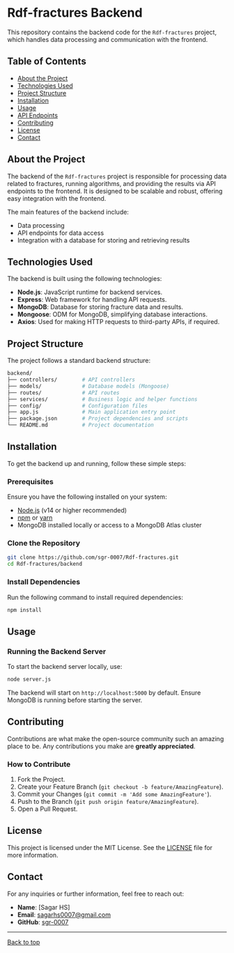 
# Rdf-fractures Backend

This repository contains the backend code for the `Rdf-fractures` project, which handles data processing and communication with the frontend.

## Table of Contents

- [About the Project](#about-the-project)
- [Technologies Used](#technologies-used)
- [Project Structure](#project-structure)
- [Installation](#installation)
- [Usage](#usage)
- [API Endpoints](#api-endpoints)
- [Contributing](#contributing)
- [License](#license)
- [Contact](#contact)

## About the Project

The backend of the `Rdf-fractures` project is responsible for processing data related to fractures, running algorithms, and providing the results via API endpoints to the frontend. It is designed to be scalable and robust, offering easy integration with the frontend.

The main features of the backend include:
- Data processing
- API endpoints for data access
- Integration with a database for storing and retrieving results

## Technologies Used

The backend is built using the following technologies:

- **Node.js**: JavaScript runtime for backend services.
- **Express**: Web framework for handling API requests.
- **MongoDB**: Database for storing fracture data and results.
- **Mongoose**: ODM for MongoDB, simplifying database interactions.
- **Axios**: Used for making HTTP requests to third-party APIs, if required.

## Project Structure

The project follows a standard backend structure:

```bash
backend/
├── controllers/        # API controllers
├── models/             # Database models (Mongoose)
├── routes/             # API routes
├── services/           # Business logic and helper functions
├── config/             # Configuration files
├── app.js              # Main application entry point
├── package.json        # Project dependencies and scripts
└── README.md           # Project documentation
```

## Installation

To get the backend up and running, follow these simple steps:

### Prerequisites

Ensure you have the following installed on your system:

- [Node.js](https://nodejs.org/en/download/) (v14 or higher recommended)
- [npm](https://www.npmjs.com/) or [yarn](https://yarnpkg.com/)
- MongoDB installed locally or access to a MongoDB Atlas cluster

### Clone the Repository

```bash
git clone https://github.com/sgr-0007/Rdf-fractures.git
cd Rdf-fractures/backend
```

### Install Dependencies

Run the following command to install required dependencies:

```bash
npm install
```
## Usage

### Running the Backend Server

To start the backend server locally, use:

```bash
node server.js
```

The backend will start on `http://localhost:5000` by default. Ensure MongoDB is running before starting the server.

## Contributing

Contributions are what make the open-source community such an amazing place to be. Any contributions you make are **greatly appreciated**.

### How to Contribute

1. Fork the Project.
2. Create your Feature Branch (`git checkout -b feature/AmazingFeature`).
3. Commit your Changes (`git commit -m 'Add some AmazingFeature'`).
4. Push to the Branch (`git push origin feature/AmazingFeature`).
5. Open a Pull Request.

## License

This project is licensed under the MIT License. See the [LICENSE](./LICENSE) file for more information.

## Contact

For any inquiries or further information, feel free to reach out:

- **Name**: [Sagar HS]
- **Email**: sagarhs0007@gmail.com
- **GitHub**: [sgr-0007](https://github.com/sgr-0007)

---

[Back to top](#rdf-fractures-backend)
